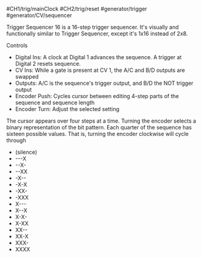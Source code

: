 #CH1/trig/mainClock #CH2/trig/reset #generator/trigger #generator/CV/sequencer 

Trigger Sequencer 16 is a 16-step trigger sequencer. It's visually and functionally similar to Trigger Sequencer, except it's 1x16 instead of 2x8.

Controls
* Digital Ins: A clock at Digital 1 advances the sequence. A trigger at Digital 2 resets sequence.
* CV Ins: While a gate is present at CV 1, the A/C and B/D outputs are swapped
* Outputs: A/C is the sequence's trigger output, and B/D the NOT trigger output
* Encoder Push: Cycles cursor between editing 4-step parts of the sequence and sequence length
* Encoder Turn: Adjust the selected setting

The cursor appears over four steps at a time. Turning the encoder selects a binary representation of the bit pattern. Each quarter of the sequence has sixteen possible values. That is, turning the encoder clockwise will cycle through

* (silence)
* ---X
* --X-
* --XX
* -X--
* -X-X
* -XX-
* -XXX
* X---
* X--X
* X-X-
* X-XX
* XX--
* XX-X
* XXX-
* XXXX
